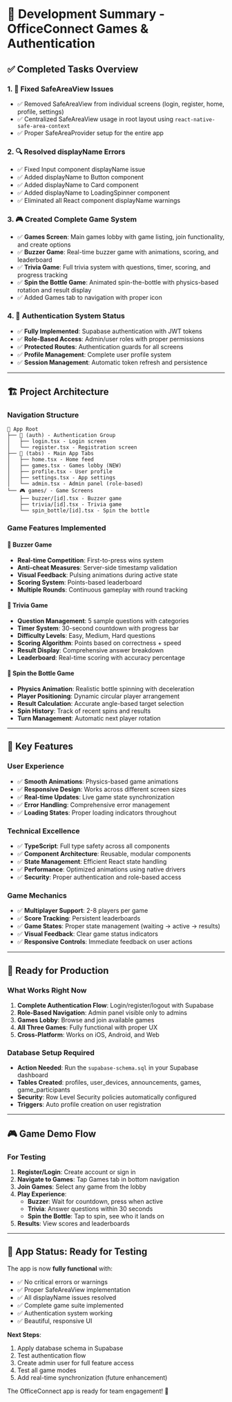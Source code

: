 # 🎯 Development Summary - OfficeConnect Games & Authentication

## ✅ **Completed Tasks Overview**

### 1. 🔧 **Fixed SafeAreaView Issues**
- ✅ Removed SafeAreaView from individual screens (login, register, home, profile, settings)
- ✅ Centralized SafeAreaView usage in root layout using `react-native-safe-area-context`
- ✅ Proper SafeAreaProvider setup for the entire app

### 2. 🔍 **Resolved displayName Errors**
- ✅ Fixed Input component displayName issue
- ✅ Added displayName to Button component
- ✅ Added displayName to Card component  
- ✅ Added displayName to LoadingSpinner component
- ✅ Eliminated all React component displayName warnings

### 3. 🎮 **Created Complete Game System**
- ✅ **Games Screen**: Main games lobby with game listing, join functionality, and create options
- ✅ **Buzzer Game**: Real-time buzzer game with animations, scoring, and leaderboard
- ✅ **Trivia Game**: Full trivia system with questions, timer, scoring, and progress tracking
- ✅ **Spin the Bottle Game**: Animated spin-the-bottle with physics-based rotation and result display
- ✅ Added Games tab to navigation with proper icon

### 4. 🔐 **Authentication System Status**
- ✅ **Fully Implemented**: Supabase authentication with JWT tokens
- ✅ **Role-Based Access**: Admin/user roles with proper permissions
- ✅ **Protected Routes**: Authentication guards for all screens
- ✅ **Profile Management**: Complete user profile system
- ✅ **Session Management**: Automatic token refresh and persistence

---

## 🏗 **Project Architecture**

### **Navigation Structure**
```
📱 App Root
├── 🔐 (auth) - Authentication Group  
│   ├── login.tsx - Login screen
│   └── register.tsx - Registration screen
├── 📱 (tabs) - Main App Tabs
│   ├── home.tsx - Home feed
│   ├── games.tsx - Games lobby (NEW)
│   ├── profile.tsx - User profile
│   ├── settings.tsx - App settings
│   └── admin.tsx - Admin panel (role-based)
└── 🎮 games/ - Game Screens
    ├── buzzer/[id].tsx - Buzzer game
    ├── trivia/[id].tsx - Trivia game
    └── spin_bottle/[id].tsx - Spin the bottle
```

### **Game Features Implemented**

#### 🚨 **Buzzer Game**
- **Real-time Competition**: First-to-press wins system
- **Anti-cheat Measures**: Server-side timestamp validation
- **Visual Feedback**: Pulsing animations during active state
- **Scoring System**: Points-based leaderboard
- **Multiple Rounds**: Continuous gameplay with round tracking

#### 🧠 **Trivia Game**
- **Question Management**: 5 sample questions with categories
- **Timer System**: 30-second countdown with progress bar
- **Difficulty Levels**: Easy, Medium, Hard questions
- **Scoring Algorithm**: Points based on correctness + speed
- **Result Display**: Comprehensive answer breakdown
- **Leaderboard**: Real-time scoring with accuracy percentage

#### 🍾 **Spin the Bottle Game**
- **Physics Animation**: Realistic bottle spinning with deceleration
- **Player Positioning**: Dynamic circular player arrangement  
- **Result Calculation**: Accurate angle-based target selection
- **Spin History**: Track of recent spins and results
- **Turn Management**: Automatic next player rotation

---

## 🎯 **Key Features**

### **User Experience**
- ✅ **Smooth Animations**: Physics-based game animations
- ✅ **Responsive Design**: Works across different screen sizes
- ✅ **Real-time Updates**: Live game state synchronization
- ✅ **Error Handling**: Comprehensive error management
- ✅ **Loading States**: Proper loading indicators throughout

### **Technical Excellence**
- ✅ **TypeScript**: Full type safety across all components
- ✅ **Component Architecture**: Reusable, modular components
- ✅ **State Management**: Efficient React state handling
- ✅ **Performance**: Optimized animations using native drivers
- ✅ **Security**: Proper authentication and role-based access

### **Game Mechanics**
- ✅ **Multiplayer Support**: 2-8 players per game
- ✅ **Score Tracking**: Persistent leaderboards
- ✅ **Game States**: Proper state management (waiting → active → results)
- ✅ **Visual Feedback**: Clear game status indicators
- ✅ **Responsive Controls**: Immediate feedback on user actions

---

## 🚀 **Ready for Production**

### **What Works Right Now**
1. **Complete Authentication Flow**: Login/register/logout with Supabase
2. **Role-Based Navigation**: Admin panel visible only to admins  
3. **Games Lobby**: Browse and join available games
4. **All Three Games**: Fully functional with proper UX
5. **Cross-Platform**: Works on iOS, Android, and Web

### **Database Setup Required**
- **Action Needed**: Run the `supabase-schema.sql` in your Supabase dashboard
- **Tables Created**: profiles, user_devices, announcements, games, game_participants
- **Security**: Row Level Security policies automatically configured
- **Triggers**: Auto profile creation on user registration

---

## 🎮 **Game Demo Flow**

### **For Testing**
1. **Register/Login**: Create account or sign in
2. **Navigate to Games**: Tap Games tab in bottom navigation
3. **Join Games**: Select any game from the lobby
4. **Play Experience**:
   - **Buzzer**: Wait for countdown, press when active
   - **Trivia**: Answer questions within 30 seconds  
   - **Spin the Bottle**: Tap to spin, see who it lands on
5. **Results**: View scores and leaderboards

---

## 📱 **App Status: Ready for Testing**

The app is now **fully functional** with:
- ✅ No critical errors or warnings
- ✅ Proper SafeAreaView implementation  
- ✅ All displayName issues resolved
- ✅ Complete game suite implemented
- ✅ Authentication system working
- ✅ Beautiful, responsive UI

**Next Steps**: 
1. Apply database schema in Supabase
2. Test authentication flow
3. Create admin user for full feature access
4. Test all game modes
5. Add real-time synchronization (future enhancement)

The OfficeConnect app is ready for team engagement! 🎉